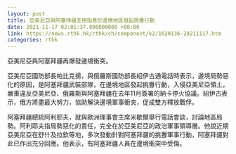 ```yaml
---
layout: post
title: 亞美尼亞與阿塞拜疆互相指責於邊境地區發起挑釁行動
date: 2021-11-17 02:01:37.000000000 +08:00
link: https://news.rthk.hk/rthk/ch/component/k2/1620136-20211117.htm
categories: rthk
---
```


亞美尼亞與阿塞拜疆再爆發邊境衝突。

亞美尼亞國防部長帕比克揚，與俄羅斯國防部長紹伊古通電話時表示，邊境局勢惡化的原因，是阿塞拜疆武裝部隊，在邊境地區發起挑釁行動，入侵亞美尼亞領土，嚴重違反亞美尼亞、俄羅斯與阿塞拜疆在去年11月簽署的納卡停火協議。紹伊古表示，俄方將盡最大努力，協助解決邊境軍事衝突，促成雙方釋放戰俘。

阿塞拜疆總統阿利耶夫，就與歐洲理事會主席米歇爾舉行電話會談，討論地區局勢。阿利耶夫指局勢惡化的責任，完全在於亞美尼亞的政治軍事領導層。他說近期亞美尼亞在舒什及拉欽等地，多次發動針對阿塞拜疆的挑釁軍事行動，阿塞拜疆對此已作出充分回應。他表示，有阿塞拜疆人員在邊境衝突中受傷。
